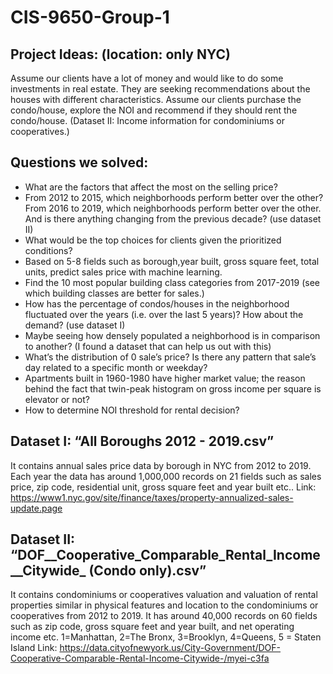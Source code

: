 # CIS-9650-Group-1
## Project Ideas: (location: only NYC)
Assume our clients have a lot of money and would like to do some investments in real estate. They are seeking recommendations about the houses with different characteristics.
Assume our clients purchase the condo/house, explore the NOI and recommend if they should rent the condo/house. (Dataset II: Income information for condominiums or cooperatives.)

## Questions we solved:
- What are the factors that affect the most on the selling price?
- From 2012 to 2015, which neighborhoods perform better over the other? From 2016 to 2019, which neighborhoods perform better over the other. And is there anything changing from the previous decade? (use dataset II)
- What would be the top choices for clients given the prioritized conditions?
- Based on 5-8 fields such as borough,year built, gross square feet, total units, predict sales price with machine learning. 
- Find the 10 most popular building class categories from 2017-2019 (see which building classes are better for sales.) 
- How has the percentage of condos/houses in the neighborhood fluctuated over the years (i.e. over the last 5 years)? How about the demand?  (use dataset I)
- Maybe seeing how densely populated a neighborhood is in comparison to another? (I found a dataset that can help us out with this)
- What’s the distribution of 0 sale’s price? Is there any pattern that sale’s day related to a specific month or weekday?
- Apartments built in 1960-1980 have higher market value; the reason behind the fact that twin-peak histogram on gross income per square is elevator or not?
- How to determine NOI threshold for rental decision? 

## Dataset I: “All Boroughs 2012 - 2019.csv”
It contains annual sales price data by borough in NYC from 2012 to 2019. Each year the data has around 1,000,000 records on 21 fields such as sales price, zip code, residential unit, gross square feet and year built etc..
Link: https://www1.nyc.gov/site/finance/taxes/property-annualized-sales-update.page

## Dataset II: “DOF__Cooperative_Comparable_Rental_Income__Citywide_ (Condo only).csv”
It contains condominiums or cooperatives valuation and valuation of rental properties similar in physical features and location to the condominiums or cooperatives from 2012 to 2019. It has around 40,000 records on 60 fields such as zip code, gross square feet and year built, and net operating income etc.
1=Manhattan, 2=The Bronx, 3=Brooklyn, 4=Queens, 5 = Staten Island
Link: https://data.cityofnewyork.us/City-Government/DOF-Cooperative-Comparable-Rental-Income-Citywide-/myei-c3fa


